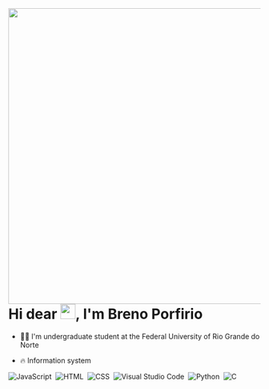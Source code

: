 <img align="right" height="590em" src="https://raw.githubusercontent.com/gist/BrenoPorfirio/22a7d9eb6ee630f170eb09c813d14a1d/raw/1bf8431792194b7eacaa422777f7422542ff06a8/githubcard.svg"/>

<h1 align="left">Hi dear <img src="https://raw.githubusercontent.com/kaueMarques/kaueMarques/master/hi.gif" height="30px">, I'm Breno Porfirio</h1>

- 👨‍💻 I'm undergraduate student at the Federal University of Rio Grande do Norte

- 🔥 Information system

![JavaScript](https://img.shields.io/badge/-JavaScript-05122A?style=flat&logo=javascript)&nbsp;
![HTML](https://img.shields.io/badge/-HTML-05122A?style=flat&logo=HTML5)&nbsp;
![CSS](https://img.shields.io/badge/-CSS-05122A?style=flat&logo=CSS3&logoColor=1572B6)&nbsp;
![Visual Studio Code](https://img.shields.io/badge/-Visual%20Studio%20Code-05122A?style=flat&logo=visual-studio-code&logoColor=007ACC)&nbsp;
![Python](https://img.shields.io/badge/-Python-05122A?style=flat&logo=Python)&nbsp;
![C](https://img.shields.io/badge/-C-05122A?style=flat&logo=C)&nbsp;
